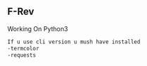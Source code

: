 ## F-Rev
<span>Working On Python3</span>

```bash
If u use cli version u mush have installed
-termcolor
-requests
```
